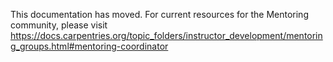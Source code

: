 This documentation has moved.  For current resources for the Mentoring community, please visit
https://docs.carpentries.org/topic_folders/instructor_development/mentoring_groups.html#mentoring-coordinator

